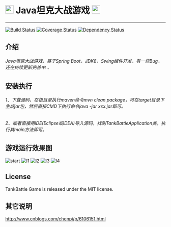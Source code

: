 
# <img width="26" src="https://raw.githubusercontent.com/peterchenhdu/tankbattle/master/doc/imgs/ICON.gif"> Java坦克大战游戏 <img width="26" src="https://raw.githubusercontent.com/peterchenhdu/tankbattle/master/doc/imgs/ICON.gif">
---

[![Build Status][travis-image]][travis-url]
[![Coverage Status](https://coveralls.io/repos/github/peterchenhdu/tank-battle/badge.svg?branch=master)](https://coveralls.io/github/peterchenhdu/tank-battle?branch=master)
[![Dependency Status](https://www.versioneye.com/user/projects/5abdf5830fb24f4489395ea5/badge.svg?style=flat-square)](https://www.versioneye.com/user/projects/5abdf5830fb24f4489395ea5)

[travis-image]: https://travis-ci.org/peterchenhdu/tank-battle.svg?branch=master
[travis-url]: https://travis-ci.org/peterchenhdu/tank-battle

## 介绍
###### Java坦克大战游戏，基于Spring Boot，JDK8，Swing组件开发，有一些Bug，还在持续更新完善中...

## 安装执行
###### 1、下载源码，在根目录执行maven命令mvn clean package，可在target目录下生成jar包，然后直接CMD下执行命令java -jar xxx.jar即可。
###### 2、或者直接用IDE(Eclipse或IDEA)导入源码，找到TankBattleApplication类，执行其main方法即可。


## 游戏运行效果图
![start][start-image]
![l1][l1-image]
![l2][l2-image]
![l3][l3-image]
![l4][l4-image]

[start-image]: https://raw.githubusercontent.com/peterchenhdu/tankbattle/master/doc/imgs/start.jpg
[l1-image]: https://raw.githubusercontent.com/peterchenhdu/tankbattle/master/doc/imgs/level1.jpg
[l2-image]: https://raw.githubusercontent.com/peterchenhdu/tankbattle/master/doc/imgs/level2.jpg
[l3-image]: https://raw.githubusercontent.com/peterchenhdu/tankbattle/master/doc/imgs/level3.jpg
[l4-image]: https://raw.githubusercontent.com/peterchenhdu/tankbattle/master/doc/imgs/level4.jpg

## License

TankBattle Game is released under the MIT license.

## 其它说明
http://www.cnblogs.com/chenpi/p/6106151.html
